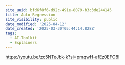```yaml
---
site_uuid: bfd6f8f6-d92c-491e-8079-b3c3de244145
title: Auto-Regression
site_visibility: public
date_modified: '2025-04-12'
date_created: '2025-03-30T05:44:14.828Z'
tags:
  - AI-Toolkit
  - Explainers
---
```











































































https://youtu.be/zc5NTeJbk-k?si=pmqwH-afEz0EFO8l
